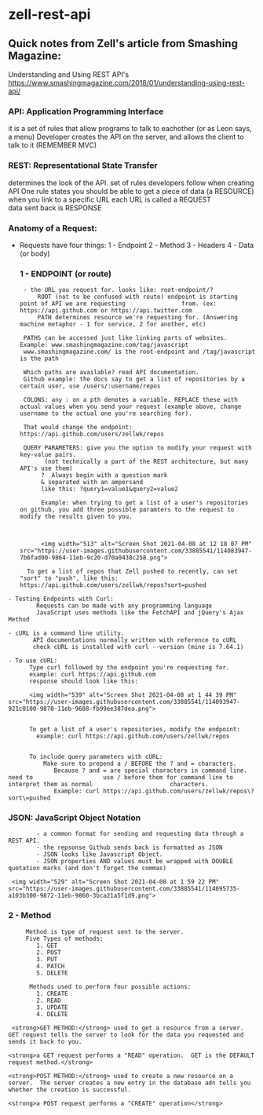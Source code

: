 # zell-rest-api

## Quick notes from Zell's article from Smashing Magazine:
 Understanding and Using REST API's
https://www.smashingmagazine.com/2018/01/understanding-using-rest-api/




### API: Application Programming Interface
  it is a set of rules that allow programs to talk to eachother (or as Leon says, a menu)
  Developer creates the API on the server, and allows the client to talk to it (REMEMBER MVC)
  
### REST: Representational State Transfer
  determines the look of the API. 
  set of rules developers follow when creating API
  One rule states you should be able to get a piece of data (a RESOURCE) when you link to a specific URL
  each URL is called a REQUEST  
  data sent back is RESPONSE
  

### Anatomy of a Request:
   - Requests have four things:
          1 - Endpoint
          2 - Method
          3 - Headers
          4 - Data (or body)
          
        ###  1 - ENDPOINT (or route) 
          - the URL you request for. looks like: root-endpoint/?
              ROOT (not to be confused with route) endpoint is starting point of API we are requesting                from. (ex: https://api.github.com or https://api.twitter.com
              PATH determines resource we're requesting for. (Answering machine metaphor - 1 for service, 2 for another, etc)
              
          PATHS can be accessed just like linking parts of websites.  Example: www.smashingmagazine.com/tag/javascript
          www.smashingmagazine.com/ is the root-endpoint and /tag/javascript is the path
          
          Which paths are available? read API documentation.
          Github example: the docs say to get a list of repositories by a certain user, use /users/:username/repos
          
          COLONS: any : on a pth denotes a variable. REPLACE these with actual values when you send your request (example above, change username to the actual one you're searching for).
          
          That would change the endpoint: https://api.github.com/users/zellwk/repos
          
          QUERY PARAMETERS: give you the option to modify your request with key-value pairs.
                (not technically a part of the REST architecture, but many API's use them)
               ?  Always begin with a question mark
               & separated with an ampersand
               like this: ?query1=value1&query2=value2
               
               Example: when trying to get a list of a user's repositories on github, you add three possible paramters to the request to modify the results given to you.
               
               
               
               <img width="513" alt="Screen Shot 2021-04-08 at 12 18 07 PM" src="https://user-images.githubusercontent.com/33885541/114083947-7b6fad00-9864-11eb-9c20-d70a0438c258.png">

           To get a list of repos that Zell pushed to recently, can set "sort" to "push", like this: https://api.github.com/users/zellwk/repos?sort=pushed

           
    - Testing Endpoints with Curl:
            Requests can be made with any programming language
            JavaScript uses methods like the FetchAPI and jQuery's Ajax Method
            
    - cURL is a command line utility.
           API documentations normally written with reference to cURL
           check cURL is installed with curl --version (mine is 7.64.1)
           
    - To use cURL:
          Type curl followed by the endpoint you're requesting for.
          example: curl https://api.github.com
          response should look like this:
          
          <img width="539" alt="Screen Shot 2021-04-08 at 1 44 39 PM" src="https://user-images.githubusercontent.com/33885541/114093947-921c0100-9870-11eb-9688-fb99ee387dea.png">


          To get a list of a user's repositories, modify the endpoint:
            example: curl https://api.github.com/users/zellwk/repos
          
          
          To include query parameters with cURL:
              Make sure to prepend a / BEFORE the ? and = characters.
                 Because ? and = are special characters in command line. need to                    use / before them for command line to interpret them as normal                      characters.
                 Example: curl https://api.github.com/users/zellwk/repos\?sort\=pushed
           
  
  
  ### JSON: JavaScript Object Notation
            - a common format for sending and requesting data through a REST API.
            - the repsonse Github sends back is formatted as JSON
            - JSON looks like Javascript Object.
            - JSON properties AND values must be wrapped with DOUBLE quotation marks (and don't forget the commas)

     <img width="529" alt="Screen Shot 2021-04-08 at 1 59 22 PM" src="https://user-images.githubusercontent.com/33885541/114095735-a103b300-9872-11eb-9860-3bca21a5f1d9.png">


   ###  2 - Method 
         Method is type of request sent to the server.
         Five Types of methods:
            1. GET
            2. POST
            3. PUT
            4. PATCH
            5. DELETE

          Methods used to perform four possible actions:
            1. CREATE
            2. READ
            3. UPDATE
            4. DELETE
            
     <strong>GET METHOD:</strong> used to get a resource from a server.  GET request tells the server to look for the data you requested and sends it back to you.  
     
    <strong>a GET request performs a "READ" operation.  GET is the DEFAULT request method.</strong>
    
    <strong>POST METHOD:</strong> used to create a new resource on a server.  The server creates a new entry in the database adn tells you whether the creation is successful.
    
    <strong>a POST request performs a "CREATE" operation</strong>
     
                 
                 
